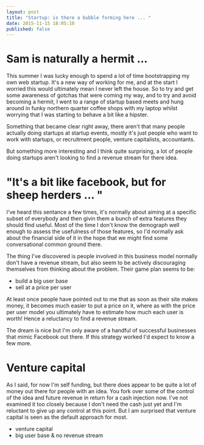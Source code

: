 ```yaml
---
layout: post
title: "Startup: is there a bubble forming here ... "
date: 2015-11-15 18:05:10
published: false
---
```


# Sam is naturally a hermit ...

This summer I was lucky enough to spend a lot of time bootstrapping my own web startup. It's a new way of working for me, and at the start I worried this would ultimately mean I never left the house. So to try and get some awareness of gotchas that were coming my way, and to try and avoid becoming a hermit, I went to a range of startup based meets and hung around in funky northern quarter coffee shops with my laptop whilst worrying that I was starting to behave a bit like a hipster.

Something that became clear right away, there aren't that many people actually doing startups at startup events, mostly it's just people who want to work with startups, or recruitment people, venture capitalists, accountants.

But something more interesting and I think quite surprising, a lot of people doing startups aren't looking to find a revenue stream for there idea.

# "It's a bit like facebook, but for sheep herders ... "

I've heard this sentance a few times, it's normally about aiming at a specific subset of everybody and then givin them a bunch of extra features they should find useful. Most of the time I don't know the demograph well enough to assess the usefulness of those features, so I'd normally ask about the financial side of it in the hope that we might find some conversational common ground there.

The thing I've discovered is people involved in this business model normally don't have a revenue stream, but also seem to be actively discouraging themselves from thinking about the problem. Their game plan seems to be:

* build a big user base
* sell at a price per user

At least once people have pointed out to me that as soon as their site makes money, it becomes much easier to put a price on it, where as with the price per user model you ultimately have to estimate how much each user is worth! Hence a reluctancy to find a revenue stream.

The dream is nice but I'm only aware of a handful of successful businesses that mimic Facebook out there. If this strategy worked I'd expect to know a few more.

# Venture capital

As I said, for now I'm self funding, but there does appear to be quite a lot of money out there for people with an idea. You fork over some of the control of the idea and future revenue in return for a cash injection now. I've not examined it too closely because I don't need the cash just yet and I'm reluctant to give up any control at this point. But I am surprised that venture capital is seen as the default approach for most.

* venture capital
* big user base & no revenue stream

